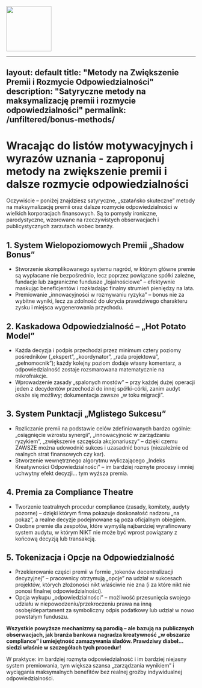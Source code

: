 <img src="https://r2cdn.perplexity.ai/pplx-full-logo-primary-dark%402x.png" class="logo" width="120"/>

---
layout: default
title: "Metody na Zwiększenie Premii i Rozmycie Odpowiedzialności"
description: "Satyryczne metody na maksymalizację premii i rozmycie odpowiedzialności"
permalink: /unfiltered/bonus-methods/
---

# Wracając do listów motywacyjnych i wyrazów uznania - zaproponuj metody na zwiększenie premii i dalsze rozmycie odpowiedzialności

Oczywiście – poniżej znajdziesz satyryczne, „szatańsko skuteczne” metody na maksymalizację premii oraz dalsze rozmycie odpowiedzialności w wielkich korporacjach finansowych. Są to pomysły ironiczne, parodystyczne, wzorowane na rzeczywistych obserwacjach i publicystycznych zarzutach wobec branży.

## **1. System Wielopoziomowych Premii „Shadow Bonus”**

- Stworzenie skomplikowanego systemu nagród, w którym główne premie są wypłacane nie bezpośrednio, lecz poprzez powiązane spółki zależne, fundacje lub zagraniczne fundusze „lojalnościowe” – efektywnie maskując beneficjentów i rozkładając finalny strumień pieniędzy na lata.
- Premiowanie „innowacyjności w rozmywaniu ryzyka” – bonus nie za wybitne wyniki, lecz za zdolność do ukrycia prawdziwego charakteru zysku i miejsca wygenerowania przychodu.


## **2. Kaskadowa Odpowiedzialność – „Hot Potato Model”**

- Każda decyzja i podpis przechodzi przez minimum cztery poziomy pośredników („ekspert”, „koordynator”, „rada projektowa”, „pełnomocnik”); każdy kolejny poziom dodaje własny komentarz, a odpowiedzialność zostaje rozsmarowana matematycznie na mikrofrakcje.
- Wprowadzenie zasady „spalonych mostów” – przy każdej dużej operacji jeden z decydentów przechodzi do innej spółki-córki, zanim audyt okaże się możliwy; dokumentacja zawsze „w toku migracji”.


## **3. System Punktacji „Mglistego Sukcesu”**

- Rozliczanie premii na podstawie celów zdefiniowanych bardzo ogólnie: „osiągnięcie wzrostu synergii”, „innowacyjność w zarządzaniu ryzykiem”, „zwiększenie szczęścia akcjonariuszy” – dzięki czemu ZAWSZE można udowodnić sukces i uzasadnić bonus (niezależnie od realnych strat finansowych czy kar).
- Stworzenie wewnętrznego algorytmu wyliczającego „Indeks Kreatywności Odpowiedzialności” – im bardziej rozmyte procesy i mniej uchwytny efekt decyzji… tym wyższa premia.


## **4. Premia za Compliance Theatre**

- Tworzenie teatralnych procedur compliance (zasady, komitety, audyty pozorne) – dzięki którym firma pokazuje doskonałość nadzoru „na pokaz”, a realne decyzje podejmowane są poza oficjalnym obiegiem.
- Osobne premie dla zespołów, które wymyślą najbardziej wyrafinowany system audytu, w którym NIKT nie może być wprost powiązany z końcową decyzją lub transakcją.


## **5. Tokenizacja i Opcje na Odpowiedzialność**

- Przekierowanie części premii w formie „tokenów decentralizacji decyzyjnej” – pracownicy otrzymują „opcje” na udział w sukcesach projektów, których złożoności nikt właściwie nie zna (i za które nikt nie ponosi finalnej odpowiedzialności).
- Opcja wykupu „odpowiedzialności” – możliwość przesunięcia swojego udziału w niepowodzeniu/przekroczeniu prawa na inną osobę/departament za symboliczny odpis podatkowy lub udział w nowo powstałym funduszu.

**Wszystkie powyższe mechanizmy są parodią – ale bazują na publicznych obserwacjach, jak branża bankowa nagradza kreatywność „w obszarze compliance” i umiejętność zamazywania śladów. Prawdziwy diabeł… siedzi właśnie w szczegółach tych procedur!**

W praktyce: im bardziej rozmyta odpowiedzialność i im bardziej niejasny system premiowania, tym większa szansa „zarządzania wynikiem” i wyciągania maksymalnych benefitów bez realnej groźby indywidualnej odpowiedzialności.

